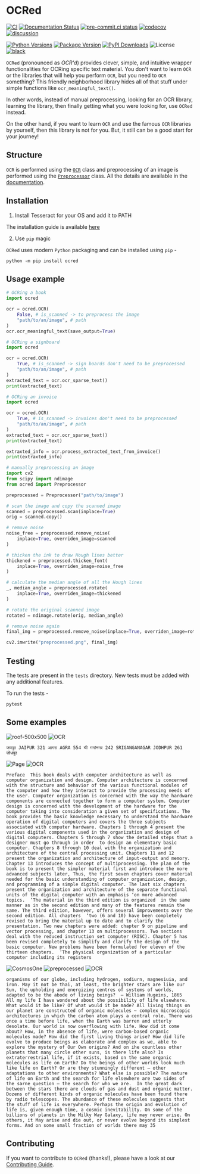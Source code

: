 # OCRed

[![CI](https://github.com/Saransh-cpp/OCRed/actions/workflows/ci.yml/badge.svg)](https://github.com/Saransh-cpp/OCRed/actions/workflows/ci.yml)
[![Documentation Status](https://readthedocs.org/projects/ocred/badge/?version=latest)](https://ocred.readthedocs.io/en/latest/?badge=latest)
[![pre-commit.ci status](https://results.pre-commit.ci/badge/github/Saransh-cpp/OCRed/main.svg)](https://results.pre-commit.ci/latest/github/Saransh-cpp/OCRed/main)
[![codecov](https://codecov.io/gh/Saransh-cpp/OCRed/branch/main/graph/badge.svg?token=L6ObHKhaZ7)](https://codecov.io/gh/Saransh-cpp/OCRed)
[![discussion](https://img.shields.io/static/v1?label=Discussions&message=Ask&color=blue&logo=github)](https://github.com/Saransh-cpp/OCRed/discussions)

[![Python Versions](https://img.shields.io/pypi/pyversions/ocred)](https://pypi.org/project/ocred/)
[![Package Version](https://badge.fury.io/py/ocred.svg)](https://pypi.org/project/ocred/)
[![PyPI Downloads](https://pepy.tech/badge/ocred)](https://pepy.tech/project/ocred)
![License](https://img.shields.io/github/license/Saransh-cpp/OCRed?color=blue)
[![black](https://img.shields.io/badge/code%20style-black-000000.svg)](https://github.com/psf/black)

`OCRed` (pronounced as _OCR'd_) provides clever, simple, and intuitive wrapper functionalities for OCRing specific text material. You don't want to learn `OCR` or the libraries that will help you perform `OCR`, but you need to `OCR` something? This friendly neighborhood library hides all of that stuff under simple functions like `ocr_meaningful_text()`.

In other words, instead of manual preprocessing, looking for an OCR library, learning the library, then finally getting what you were looking for, use `OCRed` instead.

On the other hand, if you want to learn `OCR` and use the famous `OCR` libraries by yourself, then this library is not for you. But, it still can be a good start for your journey!

## Structure

`OCR` is performed using the [`OCR`](https://github.com/Saransh-cpp/OCRed/blob/main/ocred/ocr.py) class and preprocessing of an image is performed using the [`Preprocessor`](https://github.com/Saransh-cpp/OCRed/blob/main/ocred/preprocessing.py) class. All the details are available in the [documentation](https://ocred.readthedocs.io/en/latest/).

## Installation

1. Install Tesseract for your OS and add it to PATH

The installation guide is available [here](https://tesseract-ocr.github.io/tessdoc/Installation.html)

2. Use `pip` magic

`OCRed` uses modern `Python` packaging and can be installed using `pip` -

```
python -m pip install ocred
```

## Usage example

```py
# OCRing a book
import ocred

ocr = ocred.OCR(
    False, # is_scanned -> to preprocess the image
    "path/to/an/image", # path
)
ocr.ocr_meaningful_text(save_output=True)
```

```py
# OCRing a signboard
import ocred

ocr = ocred.OCR(
    True, # is_scanned -> sign boards don't need to be preprocessed
    "path/to/an/image", # path
)
extracted_text = ocr.ocr_sparse_text()
print(extracted_text)
```

```py
# OCRing an invoice
import ocred

ocr = ocred.OCR(
    True, # is_scanned -> invoices don't need to be preprocessed
    "path/to/an/image", # path
)
extracted_text = ocr.ocr_sparse_text()
print(extracted_text)

extraxted_info = ocr.process_extracted_text_from_invoice()
print(extraxted_info)
```

```py
# manually preprocessing an image
import cv2
from scipy import ndimage
from ocred import Preprocessor

preprocessed = Preprocessor("path/to/image")

# scan the image and copy the scanned image
scanned = preprocessed.scan(inplace=True)
orig = scanned.copy()

# remove noise
noise_free = preprocessed.remove_noise(
    inplace=True, overriden_image=scanned
)

# thicken the ink to draw Hough lines better
thickened = preprocessed.thicken_font(
    inplace=True, overriden_image=noise_free
)

# calculate the median angle of all the Hough lines
_, median_angle = preprocessed.rotate(
    inplace=True, overriden_image=thickened
)

# rotate the original scanned image
rotated = ndimage.rotate(orig, median_angle)

# remove noise again
final_img = preprocessed.remove_noise(inplace=True, overriden_image=rotated)

cv2.imwrite("preprocessed.png", final_img)
```

## Testing

The tests are present in the `tests` directory. New tests must be added with any additional features.

To run the tests -

```
pytest
```

## Some examples

![roof-500x500](https://user-images.githubusercontent.com/74055102/135721441-7516bbf1-da6f-498b-a30b-d381c66b187e.jpg)
![OCR](https://user-images.githubusercontent.com/74055102/135721446-5ea2e3f9-7cab-41f9-a1b0-52ff6707b0c2.png)

```
जयपुर JAIPUR 321 आगरा AGRA 554 श्री गगांनगर 242 SRIGANGANAGAR JODHPUR 261 जोधपुर
```

![Page](https://user-images.githubusercontent.com/74055102/133644506-3dcf08fc-36f9-404a-b1b7-65117a3f9869.png)
![OCR](https://user-images.githubusercontent.com/74055102/133644598-89551323-df51-45cc-8210-871b2c4dd756.png)

```
Preface  This book deals with computer architecture as well as computer organization and design. Computer architecture is concerned with the structure and behavior of the various functional modules of the computer and how they interact to provide the processing needs of the user. Computer organization is concerned with the way the hardware components are connected together to form a computer system. Computer design is concerned with the development of the hardware for the computer taking into consideration a given set of specifications. The book provides the basic knowledge necessary to understand the hardware operation of digital computers and covers the three subjects associated with computer hardware. Chapters 1 through 4 present the various digital components used in the organization and design of digital computers. Chapters 5 through 7 show the detailed steps that a designer must go through in order  to design an elementary basic computer. Chapters 8 through 10 deal with the organization and architecture of the central processing unit. Chapters 11 and 12 present the organization and architecture of input-output and memory. Chapter 13 introduces the concept of multiprocessing. The plan of the book is to present the simpler material first and introduce the more advanced subjects later, Thus, the first seven chapters cover material needed for the basic understanding of computer organization, design, and programming of a simple digital computer. The last six chapters present the organization and architecture of the separate functional units of the digital computer with an emphasis ‘on more advanced topics.  ‘The material in the third edition is organized  in the same manner as in the second edition and many of the features remain the same. The third edition, however, offers several improvements over the second edition. All chapters  ‘two (6 and 10) have been completely revised to bring the material up to date and to clarify the presentation. Two new chapters were added: chapter 9 on pipeline and vector processing, and chapter 13 on multiprocessors. Two sections deal with the reduced instruction set computer (RISC). Chapter 5 has been revised completely to simplify and clarify the design of the basic computer. New problems have been formulated for eleven of the thirteen chapters.  ‘The physical organization of a particular computer including its registers
```

![CosmosOne](https://user-images.githubusercontent.com/74055102/133640550-eba241af-db0a-46e3-9b24-b4219dd74cfd.jpg)
![preprocessed](https://user-images.githubusercontent.com/74055102/136529402-eb42d8fa-d987-4b09-bb36-8d5a477ed391.png)
![OCR](https://user-images.githubusercontent.com/74055102/136529362-9c82a1f2-ffde-4edc-a154-0692a3b219a8.png)

```
organisms of our globe, including hydrogen, sodiurn, magnesiuia, and iron. May it not be thai, at least, the brighter stars are like our Sun, the upholding and energizing centres of systems of worlds, adapted to be the abode of living beings?  — William Hugeins, 1865  All my life I have wondered about the possibility of life elsewhere. What would it be like? Of what would it be made? All living things on our planet are constructed of organic molecules ~ complex microscopic architectures in which the carbon atom plays a central role. There was once a time before life, when the Earth was barren and utterly desolate. Our world is now overflowing with life. How did it come about? How, in the absence of life, were carbon-based organic molecules made? How did the first living things arise? How did life evolve to produce beings as elaborate and complex as we, able to explore the mystery of Our Own origins? And on ihe countless other planets that many circle other suns, is there life also? Is extraterrestrial life, if it exists, based on the same organic molecules as life on Earth? Do the beings of other worlds look much like life on Earth? Or are they stunningly different — other adaptations to other environments? What else is possible? The nature of life on Earth and the search for life elsewhere are two sides of the sarne question — the search for who we are.  In the great dark between the stars there are clouds of gas and dust and organic matter. Dozens of different kinds of organic molecules have been found there by radio telescopes. The abundance of these molecules suggests that the stuff of life is everywhere. Perhaps the origin and evolution of life is, given enough time, a cosmic inevitability. On some of the billions of planets in the Milky Way Galaxy, life may never arise. On others, it May arise and die out, or never evolve beyond its simplest forms. And on some small fraction of worlds there may 35
```

## Contributing

If you want to contribute to `OCRed` (thanks!), please have a look at our [Contributing Guide](https://github.com/Saransh-cpp/OCRed/blob/main/CONTRIBUTING.md).
